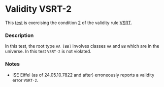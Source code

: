 # Validity VSRT-2

This [test](.) is exercising the condition [2](../Readme.md) of the validity rule [VSRT](../../vsrt/Readme.md).

### Description

In this test, the root type `AA [BB]` involves classes `AA` and `BB` which are in the universe. In this test `VSRT-2` is not violated.

### Notes

* ISE Eiffel (as of 24.05.10.7822 and after) erroneously reports a validity error `VSRT-2`.
